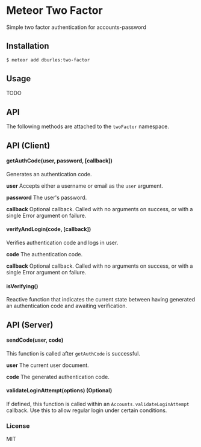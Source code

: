 # Meteor Two Factor

Simple two factor authentication for accounts-password

## Installation

```sh
$ meteor add dburles:two-factor
```

## Usage

TODO

## API

The following methods are attached to the `twoFactor` namespace.

## API (Client)

#### getAuthCode(user, password, [callback])

Generates an authentication code.

**user** Accepts either a username or email as the `user` argument.

**password** The user's password.

**callback** Optional callback. Called with no arguments on success, or with a single Error argument on failure.

#### verifyAndLogin(code, [callback])

Verifies authentication code and logs in user.

**code** The authentication code.

**callback** Optional callback. Called with no arguments on success, or with a single Error argument on failure.

#### isVerifying()

Reactive function that indicates the current state between having generated an authentication code and awaiting verification.

## API (Server)

#### sendCode(user, code)

This function is called after `getAuthCode` is successful.

**user** The current user document.

**code** The generated authentication code.

#### validateLoginAttempt(options) (Optional)

If defined, this function is called within an `Accounts.validateLoginAttempt` callback.
Use this to allow regular login under certain conditions.

### License

MIT
